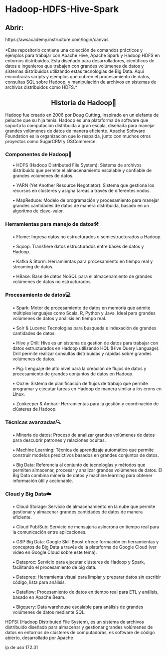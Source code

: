 # Hadoop-HDFS-Hive-Spark
<h2>Abrir:</h2>
https://awsacademy.instructure.com/login/canvas
<br/><br/>
*Este repositorio contiene una colección de comandos prácticos y ejemplos para trabajar con Apache Hive, Apache Spark y Hadoop HDFS en entornos distribuidos. Está diseñado para desarrolladores, científicos de datos e ingenieros que trabajen con grandes volúmenes de datos y sistemas distribuidos utilizando estas tecnologías de Big Data. Aquí encontrarás scripts y ejemplos que cubren el procesamiento de datos, consultas SQL sobre Hadoop, y manipulación de archivos en sistemas de archivos distribuidos como HDFS.*
<h2 align="center">Historia de Hadoop📜</h2>
<p>Hadoop fue creado en 2006 por Doug Cutting, inspirado en un elefante de peluche que su hija tenía. Hadoop es una plataforma de software que soporta la computación distribuida a gran escala, diseñada para manejar grandes volúmenes de datos de manera eficiente. Apache Software Foundation es la organización que lo respalda, junto con muchos otros proyectos como SugarCRM y OSCommerce.</p>
<h3>Componentes de Hadoop🔧</h3>

<ul>•	HDFS (Hadoop Distributed File System): Sistema de archivos distribuido que permite el almacenamiento escalable y confiable de grandes volúmenes de datos.</ul>
<ul>•	YARN (Yet Another Resource Negotiator): Sistema que gestiona los recursos en clústeres y asigna tareas a través de diferentes nodos.</ul>
<ul>•	MapReduce: Modelo de programación y procesamiento para manejar grandes cantidades de datos de manera distribuida, basado en un algoritmo de clave-valor.</ul>

<h3>Herramientas para manejo de datos🛠️</h3>

<ul>•	Flume: Ingresa datos no estructurados o semiestructurados a Hadoop.</ul>
<ul>•	Sqoop: Transfiere datos estructurados entre bases de datos y Hadoop.</ul>
<ul>•	Kafka & Storm: Herramientas para procesamiento en tiempo real y streaming de datos.</ul>
<ul>•	HBase: Base de datos NoSQL para el almacenamiento de grandes volúmenes de datos no estructurados.</ul>

<h3>Procesamiento de datos💻</h3>

<ul>•	Spark: Motor de procesamiento de datos en memoria que admite múltiples lenguajes como Scala, R, Python y Java. Ideal para grandes volúmenes de datos y análisis en tiempo real.</ul>
<ul>•	Solr & Lucene: Tecnologías para búsqueda e indexación de grandes cantidades de datos.</ul>
<ul>•	Hive y Drill: Hive es un sistema de gestión de datos para trabajar con datos estructurados en Hadoop utilizando HQL (Hive Query Language). Drill permite realizar consultas distribuidas y rápidas sobre grandes volúmenes de datos.</ul>
<ul>•	Pig: Lenguaje de alto nivel para la creación de flujos de datos y procesamiento de grandes conjuntos de datos en Hadoop.</ul>
<ul>•	Oozie: Sistema de planificación de flujos de trabajo que permite programar y ejecutar tareas en Hadoop de manera similar a los crons en Linux.</ul>
<ul>•	Zookeeper & Ambari: Herramientas para la gestión y coordinación de clústeres de Hadoop.</ul>

<h3>Técnicas avanzadas🔍</h3>

<ul>•	Minería de datos: Proceso de analizar grandes volúmenes de datos para descubrir patrones y relaciones ocultas.</ul>
<ul>•	Machine Learning: Técnica de aprendizaje automático que permite construir modelos predictivos basados en grandes conjuntos de datos.</ul>
<ul>•	Big Data: Referencia al conjunto de tecnologías y métodos que permiten almacenar, procesar y analizar grandes volúmenes de datos. El Big Data combina minería de datos y machine learning para obtener información útil y accionable.</ul>
<h3>Cloud y Big Data☁️</h3>
<ul>•	Cloud Storage: Servicio de almacenamiento en la nube que permite gestionar y almacenar grandes cantidades de datos de manera eficiente.</ul>
<ul>•	Cloud Pub/Sub: Servicio de mensajería asíncrona en tiempo real para la comunicación entre aplicaciones.</ul>
<ul>•	GSP Big Data: Google Skill Boost ofrece formación en herramientas y conceptos de Big Data a través de la plataforma de Google Cloud (ver video en Google Cloud sobre este tema).</ul>
<ul>•	Dataproc: Servicio para ejecutar clústeres de Hadoop y Spark, facilitando el procesamiento de big data.</ul>
<ul>•	Dataprep: Herramienta visual para limpiar y preparar datos sin escribir código, lista para análisis.</ul>
<ul>•	Dataflow: Procesamiento de datos en tiempo real para ETL y análisis, basado en Apache Beam.</ul>
<ul>•	Bigquery: Data warehouse escalable para análisis de grandes volúmenes de datos mediante SQL.</ul>

<p>HDFS( (Hadoop Distributed File System), es un sistema de archivos distribuido diseñado para almacenar y gestionar grandes volúmenes de datos en entornos de clústeres de computadoras, es software de código abierto, desarrollado por Apache</p>

ip de uso 172.31

